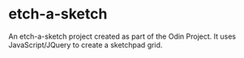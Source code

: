 etch-a-sketch
=============
An etch-a-sketch project created as part of the Odin Project.  It uses JavaScript/JQuery to create a sketchpad grid.